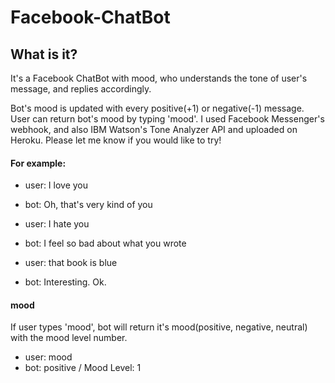 # Facebook-ChatBot
## What is it?
It's a Facebook ChatBot with mood, who understands the tone of user's message, and replies accordingly.

Bot's mood is updated with every positive(+1) or negative(-1) message. User can return bot's mood by typing 'mood'. 
I used Facebook Messenger's webhook, and also IBM Watson's Tone Analyzer API and uploaded on Heroku. Please let me know if you would like to try!


#### For example:
* user: I love you
* bot: Oh, that's very kind of you

* user: I hate you
* bot: I feel so bad about what you wrote

* user: that book is blue
* bot: Interesting. Ok.

#### mood
If user types 'mood', bot will return it's mood(positive, negative, neutral) with the mood level number.
* user: mood
* bot: positive / Mood Level: 1
